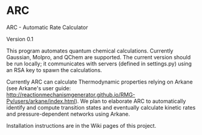 # ARC
ARC - Automatic Rate Calculator

Version 0.1

This program automates quantum chemical calculations. Currently Gaussian, Molpro, and QChem are supported.
The current version should be run locally; it communicates with servers (defined in settings.py) using an RSA key to spawn the calculations.

Currently ARC can calculate Thermodynamic properties relying on Arkane (see Arkane's user guide: http://reactionmechanismgenerator.github.io/RMG-Py/users/arkane/index.html).
We plan to elaborate ARC to automatically identify and compute transition states and eventually calculate kinetic rates and pressure-dependent networks using Arkane.

Installation instructions are in the Wiki pages of this project.
